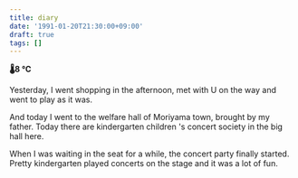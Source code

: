 ```yaml
---
title: diary
date: '1991-01-20T21:30:00+09:00'
draft: true
tags: []
---
```


**🌡8 ℃**

Yesterday, I went shopping in the afternoon, met with U on the way and went to play as it was.

And today I went to the welfare hall of Moriyama town, brought by my father. Today there are kindergarten children 's concert society in the big hall here.

When I was waiting in the seat for a while, the concert party finally started. Pretty kindergarten played concerts on the stage and it was a lot of fun.
